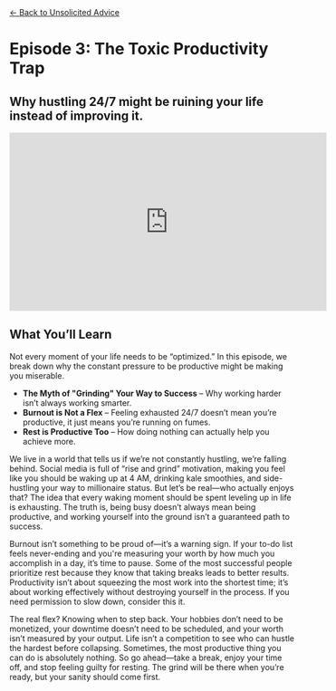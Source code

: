 <div class="container mt-5 mx-8">
  <!-- Back Button -->
  <a href="/unsolicited-advice" class="btn btn-secondary mb-4">← Back to Unsolicited Advice</a>

  <!-- Title Section -->
  <div class="text-center mb-5">
    <h1 class="display-4">Episode 3: The Toxic Productivity Trap</h1>
    <h2 class="text-muted">Why hustling 24/7 might be ruining your life instead of improving it.</h2>
  </div>

  <!-- Video Section -->
  <div class="text-center mb-5">
    <iframe width="560" height="315" src="https://www.youtube.com/embed/31a8ajCBBGA?si=6w7jvTgRA6tj-XLO" title="YouTube video player" frameborder="0" allow="accelerometer; autoplay; clipboard-write; encrypted-media; gyroscope; picture-in-picture; web-share" referrerpolicy="strict-origin-when-cross-origin" allowfullscreen></iframe>
  </div>

  <!-- Episode Content -->
  <div class="ep-content mb-3">
    <h2>What You’ll Learn</h2>
    <p>Not every moment of your life needs to be “optimized.” In this episode, we break down why the constant pressure to be productive might be making you miserable.</p>
    <ul class="list-group">
      <li class="list-group-item"><strong>The Myth of "Grinding" Your Way to Success</strong> – Why working harder isn’t always working smarter.</li>
      <li class="list-group-item"><strong>Burnout is Not a Flex</strong> – Feeling exhausted 24/7 doesn’t mean you’re productive, it just means you’re running on fumes.</li>
      <li class="list-group-item"><strong>Rest is Productive Too</strong> – How doing nothing can actually help you achieve more.</li>
    </ul>
  </div>

  <!-- Additional Content -->
  <div class="row">
    <div>
      <p>We live in a world that tells us if we’re not constantly hustling, we’re falling behind. Social media is full of “rise and grind” motivation, making you feel like you should be waking up at 4 AM, drinking kale smoothies, and side-hustling your way to millionaire status. But let’s be real—who actually enjoys that? The idea that every waking moment should be spent leveling up in life is exhausting. The truth is, being busy doesn’t always mean being productive, and working yourself into the ground isn’t a guaranteed path to success.</p>
    </div>
    <div>
      <p>Burnout isn’t something to be proud of—it’s a warning sign. If your to-do list feels never-ending and you're measuring your worth by how much you accomplish in a day, it’s time to pause. Some of the most successful people prioritize rest because they know that taking breaks leads to better results. Productivity isn’t about squeezing the most work into the shortest time; it’s about working effectively without destroying yourself in the process. If you need permission to slow down, consider this it.</p>
    </div>
    <div>
      <p>The real flex? Knowing when to step back. Your hobbies don’t need to be monetized, your downtime doesn’t need to be scheduled, and your worth isn’t measured by your output. Life isn’t a competition to see who can hustle the hardest before collapsing. Sometimes, the most productive thing you can do is absolutely nothing. So go ahead—take a break, enjoy your time off, and stop feeling guilty for resting. The grind will be there when you’re ready, but your sanity should come first.</p>
    </div>
  </div>
</div>
